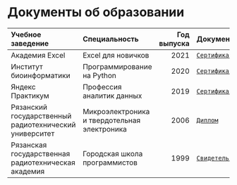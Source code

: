# Документы об образовании
| Учебное заведение | Специальность | Год выпуска | Документ |
|:------------------|:--------------|------------:|:---------|
| Академия Excel                                         | Excel для новичков                           | 2021 | [`Сертификат`](https://1drv.ms/b/s!ArrIRKZkCU0zxaQYIcpAfjazsenTEQ) |
| Институт биоинформатики                                | Программирование на Python                   | 2020 | [`Сертификат`](https://1drv.ms/b/s!ArrIRKZkCU0zxaQZQU_h0XGN5QLiJg) 
| Яндекс Практикум                                       | Профессия аналитик данных                    | 2019 | [`Сертификат`](https://1drv.ms/b/s!ArrIRKZkCU0zxaQWnJ9GbU61s7eR1A) |
| Рязанский государственный радиотехнический университет | Микроэлектроника и твердотельная электроника | 2006 |   [`Диплом`](https://1drv.ms/b/s!ArrIRKZkCU0zxaQa5TlWDOIHMxKDrQ) |
| Рязанская государственная радиотехническая академия    | Городская школа программистов                | 1999 | [`Свидетельство`](https://1drv.ms/b/s!ArrIRKZkCU0zxaQX5ZgBxfjm6OavYw) |
